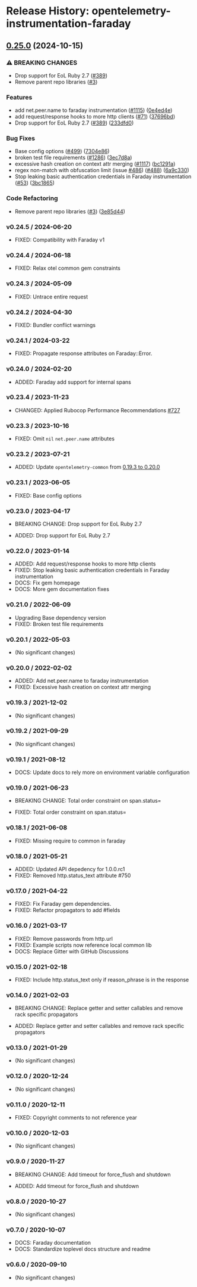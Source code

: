 # Release History: opentelemetry-instrumentation-faraday

## [0.25.0](https://github.com/80486858/repo-1/compare/opentelemetry-instrumentation-faraday-v0.24.4...opentelemetry-instrumentation-faraday/v0.25.0) (2024-10-15)


### ⚠ BREAKING CHANGES

* Drop support for EoL Ruby 2.7 ([#389](https://github.com/80486858/repo-1/issues/389))
* Remove parent repo libraries ([#3](https://github.com/80486858/repo-1/issues/3))

### Features

* add net.peer.name to faraday instrumentation ([#1115](https://github.com/80486858/repo-1/issues/1115)) ([0e4ed4e](https://github.com/80486858/repo-1/commit/0e4ed4e5aac9bec6bdea63916c99c3106a19835e))
* add request/response hooks to more http clients ([#71](https://github.com/80486858/repo-1/issues/71)) ([37696bd](https://github.com/80486858/repo-1/commit/37696bd2c5c8c58c072937e69834b562bf2c42a5))
* Drop support for EoL Ruby 2.7 ([#389](https://github.com/80486858/repo-1/issues/389)) ([233dfd0](https://github.com/80486858/repo-1/commit/233dfd0dae81346e9687090f9d8dfb85215e0ba7))


### Bug Fixes

* Base config options ([#499](https://github.com/80486858/repo-1/issues/499)) ([7304e86](https://github.com/80486858/repo-1/commit/7304e86e9a3beba5c20f790b256bbb54469411ca))
* broken test file requirements ([#1286](https://github.com/80486858/repo-1/issues/1286)) ([3ec7d8a](https://github.com/80486858/repo-1/commit/3ec7d8a456dbd3c9bbad7b397a3da8b8a311d8e3))
* excessive hash creation on context attr merging ([#1117](https://github.com/80486858/repo-1/issues/1117)) ([bc1291a](https://github.com/80486858/repo-1/commit/bc1291a000abf2a27421bc4d5596d59d142e4055))
* regex non-match with obfuscation limit (issue [#486](https://github.com/80486858/repo-1/issues/486)) ([#488](https://github.com/80486858/repo-1/issues/488)) ([6a9c330](https://github.com/80486858/repo-1/commit/6a9c33088c6c9f39b2bc30247a3ed825553c07d4))
* Stop leaking basic authentication credentials in Faraday instrumentation ([#53](https://github.com/80486858/repo-1/issues/53)) ([3bc1865](https://github.com/80486858/repo-1/commit/3bc18658263d6f320e0540585d684da1c774c1c2))


### Code Refactoring

* Remove parent repo libraries ([#3](https://github.com/80486858/repo-1/issues/3)) ([3e85d44](https://github.com/80486858/repo-1/commit/3e85d4436d338f326816c639cd2087751c63feb1))

### v0.24.5 / 2024-06-20

* FIXED: Compatibility with Faraday v1

### v0.24.4 / 2024-06-18

* FIXED: Relax otel common gem constraints

### v0.24.3 / 2024-05-09

* FIXED: Untrace entire request

### v0.24.2 / 2024-04-30

* FIXED: Bundler conflict warnings

### v0.24.1 / 2024-03-22

* FIXED: Propagate response attributes on Faraday::Error.

### v0.24.0 / 2024-02-20

* ADDED: Faraday add support for internal spans

### v0.23.4 / 2023-11-23

* CHANGED: Applied Rubocop Performance Recommendations [#727](https://github.com/open-telemetry/opentelemetry-ruby-contrib/pull/727)

### v0.23.3 / 2023-10-16

* FIXED: Omit `nil` `net.peer.name` attributes

### v0.23.2 / 2023-07-21

* ADDED: Update `opentelemetry-common` from [0.19.3 to 0.20.0](https://github.com/open-telemetry/opentelemetry-ruby-contrib/pull/537)

### v0.23.1 / 2023-06-05

* FIXED: Base config options 

### v0.23.0 / 2023-04-17

* BREAKING CHANGE: Drop support for EoL Ruby 2.7 

* ADDED: Drop support for EoL Ruby 2.7 

### v0.22.0 / 2023-01-14

* ADDED: Add request/response hooks to more http clients 
* FIXED: Stop leaking basic authentication credentials in Faraday instrumentation 
* DOCS: Fix gem homepage 
* DOCS: More gem documentation fixes 

### v0.21.0 / 2022-06-09

* Upgrading Base dependency version
* FIXED: Broken test file requirements 

### v0.20.1 / 2022-05-03

* (No significant changes)

### v0.20.0 / 2022-02-02

* ADDED: Add net.peer.name to faraday instrumentation 
* FIXED: Excessive hash creation on context attr merging 

### v0.19.3 / 2021-12-02

* (No significant changes)

### v0.19.2 / 2021-09-29

* (No significant changes)

### v0.19.1 / 2021-08-12

* DOCS: Update docs to rely more on environment variable configuration 

### v0.19.0 / 2021-06-23

* BREAKING CHANGE: Total order constraint on span.status= 

* FIXED: Total order constraint on span.status= 

### v0.18.1 / 2021-06-08

* FIXED: Missing require to common in faraday 

### v0.18.0 / 2021-05-21

* ADDED: Updated API depedency for 1.0.0.rc1
* FIXED: Removed http.status_text attribute #750

### v0.17.0 / 2021-04-22

* FIXED: Fix Faraday gem dependencies.
* FIXED: Refactor propagators to add #fields

### v0.16.0 / 2021-03-17

* FIXED: Remove passwords from http.url
* FIXED: Example scripts now reference local common lib
* DOCS: Replace Gitter with GitHub Discussions

### v0.15.0 / 2021-02-18

* FIXED: Include http.status_text only if reason_phrase is in the response

### v0.14.0 / 2021-02-03

* BREAKING CHANGE: Replace getter and setter callables and remove rack specific propagators

* ADDED: Replace getter and setter callables and remove rack specific propagators

### v0.13.0 / 2021-01-29

* (No significant changes)

### v0.12.0 / 2020-12-24

* (No significant changes)

### v0.11.0 / 2020-12-11

* FIXED: Copyright comments to not reference year

### v0.10.0 / 2020-12-03

* (No significant changes)

### v0.9.0 / 2020-11-27

* BREAKING CHANGE: Add timeout for force_flush and shutdown

* ADDED: Add timeout for force_flush and shutdown

### v0.8.0 / 2020-10-27

* (No significant changes)

### v0.7.0 / 2020-10-07

* DOCS: Faraday documentation
* DOCS: Standardize toplevel docs structure and readme

### v0.6.0 / 2020-09-10

* (No significant changes)
